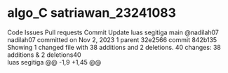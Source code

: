 # algo_C satriawan_23241083


Code
Issues
Pull requests
Commit
Update luas segitiga
 main
@nadilah07
nadilah07 committed on Nov 2, 2023
1 parent 32e2566
commit 842b135
Showing 1 changed file with 38 additions and 2 deletions.
 40 changes: 38 additions & 2 deletions40  
luas segitiga
@@ -1,9 +1,45 @@
<mxfile host="app.diagrams.net" modified="2023-11-02T01:37:05.619Z" agent="Mozilla/5.0 (Windows NT 10.0; Win64; x64; rv:109.0) Gecko/20100101 Firefox/119.0" version="22.0.8" etag="jzseWCen_lPZUuGGUfJU" type="github">
<mxfile host="app.diagrams.net" modified="2023-11-02T01:54:41.706Z" agent="Mozilla/5.0 (Windows NT 10.0; Win64; x64; rv:109.0) Gecko/20100101 Firefox/119.0" etag="ScjGPaOnYlwJp--ksk5S" version="22.0.8" type="github">
  <diagram name="Page-1" id="81qrKxEdNKKeQW6Nuhd0">
    <mxGraphModel>
    <mxGraphModel dx="880" dy="470" grid="1" gridSize="10" guides="1" tooltips="1" connect="1" arrows="1" fold="1" page="1" pageScale="1" pageWidth="850" pageHeight="1100" math="0" shadow="0">
      <root>
        <mxCell id="0" />
        <mxCell id="1" parent="0" />
        <mxCell id="3H-GvywkWDCd53vJGHNU-3" value="" style="edgeStyle=orthogonalEdgeStyle;rounded=0;orthogonalLoop=1;jettySize=auto;html=1;" edge="1" parent="1" source="3H-GvywkWDCd53vJGHNU-1">
          <mxGeometry relative="1" as="geometry">
            <mxPoint x="400" y="160" as="targetPoint" />
          </mxGeometry>
        </mxCell>
        <mxCell id="3H-GvywkWDCd53vJGHNU-1" value="mulai" style="rounded=1;whiteSpace=wrap;html=1;arcSize=50;fillColor=#dae8fc;strokeColor=#6c8ebf;" vertex="1" parent="1">
          <mxGeometry x="340" y="40" width="120" height="60" as="geometry" />
        </mxCell>
        <mxCell id="3H-GvywkWDCd53vJGHNU-7" value="" style="edgeStyle=orthogonalEdgeStyle;rounded=0;orthogonalLoop=1;jettySize=auto;html=1;" edge="1" parent="1" source="3H-GvywkWDCd53vJGHNU-4">
          <mxGeometry relative="1" as="geometry">
            <mxPoint x="400" y="280" as="targetPoint" />
          </mxGeometry>
        </mxCell>
        <mxCell id="3H-GvywkWDCd53vJGHNU-4" value="input alas . tinggi" style="shape=parallelogram;perimeter=parallelogramPerimeter;whiteSpace=wrap;html=1;fixedSize=1;fillColor=#e1d5e7;strokeColor=#9673a6;" vertex="1" parent="1">
          <mxGeometry x="340" y="160" width="120" height="60" as="geometry" />
        </mxCell>
        <mxCell id="3H-GvywkWDCd53vJGHNU-11" value="" style="edgeStyle=orthogonalEdgeStyle;rounded=0;orthogonalLoop=1;jettySize=auto;html=1;" edge="1" parent="1">
          <mxGeometry relative="1" as="geometry">
            <mxPoint x="400" y="340" as="sourcePoint" />
            <mxPoint x="400" y="400" as="targetPoint" />
          </mxGeometry>
        </mxCell>
        <mxCell id="3H-GvywkWDCd53vJGHNU-14" value="" style="edgeStyle=orthogonalEdgeStyle;rounded=0;orthogonalLoop=1;jettySize=auto;html=1;" edge="1" parent="1" source="3H-GvywkWDCd53vJGHNU-12">
          <mxGeometry relative="1" as="geometry">
            <mxPoint x="400" y="520" as="targetPoint" />
          </mxGeometry>
        </mxCell>
        <mxCell id="3H-GvywkWDCd53vJGHNU-12" value="tampilkan luas" style="shape=parallelogram;perimeter=parallelogramPerimeter;whiteSpace=wrap;html=1;fixedSize=1;fillColor=#f8cecc;strokeColor=#b85450;" vertex="1" parent="1">
          <mxGeometry x="340" y="400" width="120" height="60" as="geometry" />
        </mxCell>
        <mxCell id="3H-GvywkWDCd53vJGHNU-15" value="selesai " style="rounded=1;whiteSpace=wrap;html=1;arcSize=50;fillColor=#fff2cc;strokeColor=#d6b656;" vertex="1" parent="1">
          <mxGeometry x="340" y="520" width="120" height="60" as="geometry" />
        </mxCell>
        <mxCell id="3H-GvywkWDCd53vJGHNU-16" value="luas&amp;lt;-(alas*tinggi)/2" style="rounded=0;whiteSpace=wrap;html=1;fillColor=#d5e8d4;strokeColor=#82b366;" vertex="1" parent="1">
          <mxGeometry x="340" y="280" width="120" height="60" as="geometry" />
        </mxCell>
      </root>
    </mxGraphModel>
  </diagram>
